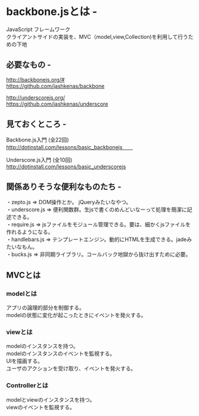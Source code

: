 # backbone.jsとは - 

JavaScript フレームワーク  
クライアントサイドの実装を、MVC（model,view,Collection)を利用して行うための下地　　


## 必要なもの - 

http://backbonejs.org/#  
https://github.com/jashkenas/backbone  

http://underscorejs.org/  
https://github.com/jashkenas/underscore  


## 見ておくところ -

Backbone.js入門 (全22回)  
http://dotinstall.com/lessons/basic_backbonejs　　 

Underscore.js入門 (全10回)  
http://dotinstall.com/lessons/basic_underscorejs  



## 関係ありそうな便利なものたち -

・zepto.js => DOM操作とか。 jQueryみたいなやつ。  
・underscore.js => 便利関数群。生jsで書くのめんどいなーって処理を簡潔に記述できる。  
・require.js => jsファイルをモジュール管理できる。要は、細かくjsファイルを作れるようになる。  
・handlebars.js => テンプレートエンジン。動的にHTMLを生成できる。jadeみたいなもん。  
・bucks.js => 非同期ライブラリ。コールバック地獄から抜け出すために必要。  


## MVCとは  

### modelとは  
アプリの論理的部分を制御する。  
modelの状態に変化が起こったときにイベントを発火する。
  
### viewとは  
modelのインスタンスを持つ。    
modelのインスタンスのイベントを監視する。  
UIを描画する。  
ユーザのアクションを受け取り、イベントを発火する。  

### Controllerとは  
modelとviewのインスタンスを持つ。  
viewのイベントを監視する。







